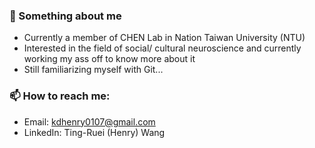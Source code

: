 ### 👋 Something about me 
- Currently a member of CHEN Lab in Nation Taiwan University (NTU)
- Interested in the field of social/ cultural neuroscience and currently working my ass off to know more about it
- Still familiarizing myself with Git...

### 📫 How to reach me:
- Email: kdhenry0107@gmail.com
- LinkedIn: Ting-Ruei (Henry) Wang

<!--
**RyhenWang/RyhenWang** is a ✨ _special_ ✨ repository because its `README.md` (this file) appears on your GitHub profile.

Here are some ideas to get you started:

- 🔭 I’m currently working on ...
- 🌱 I’m currently learning ...
- 👯 I’m looking to collaborate on ...
- 🤔 I’m looking for help with ...
- 💬 Ask me about ...
- 📫 How to reach me: ...
- 😄 Pronouns: ...
- ⚡ Fun fact: ...
-->
